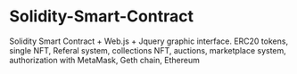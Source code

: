 # Solidity-Smart-Contract
Solidity Smart Contract + Web.js + Jquery graphic interface.
ERC20 tokens, single NFT, Referal system, collections NFT, auctions, marketplace system, authorization with MetaMask, Geth chain, Ethereum
